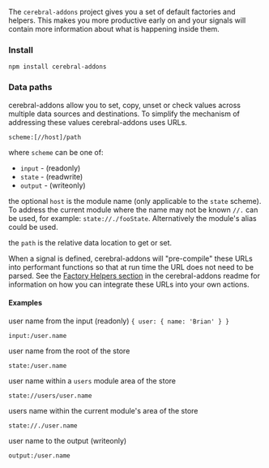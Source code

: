The `cerebral-addons` project gives you a set of default factories and helpers. This makes you more productive early on and your signals will contain more information about what is happening inside them.

### Install
`npm install cerebral-addons`

### Data paths

cerebral-addons allow you to set, copy, unset or check values across multiple data sources and destinations. To simplify the mechanism of addressing these values cerebral-addons uses URLs.

`scheme:[//host]/path`

where `scheme` can be one of:

* `input` - (readonly)
* `state` - (readwrite)
* `output` - (writeonly)

the optional `host` is the module name (only applicable to the `state` scheme). To address the current module where the name may not be known `//.` can be used, for example: `state://./fooState`. Alternatively the module's alias could be used.

the `path` is the relative data location to get or set.

When a signal is defined, cerebral-addons will "pre-compile" these URLs into performant functions so that at run time the URL does not need to be parsed. See the [Factory Helpers section](https://github.com/cerebral/cerebral-addons#factory-helpers) in the cerebral-addons readme for information on how you can integrate these URLs into your own actions.

#### Examples

user name from the input (readonly) `{ user: { name: 'Brian' } }`

`input:/user.name`

user name from the root of the store

`state:/user.name`

user name within a `users` module area of the store

`state://users/user.name`

users name within the current module's area of the store

`state://./user.name`

user name to the output (writeonly)

`output:/user.name`
